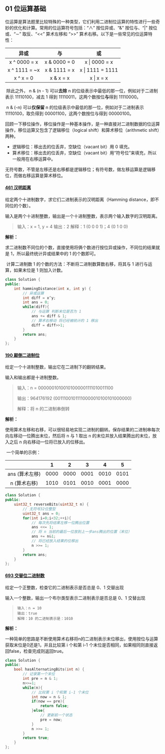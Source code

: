 ## 01 位运算基础

​	位运算是算法题里比较特殊的一种类型，它们利用二进制位运算的特性进行一些奇妙的优化和计算。常用的位运算符号包括：“∧” 按位异或、“&” 按位与、“|” 按位或、“∼” 取反、“<<” 算术左移和 “>>” 算术右移。以下是一些常见的位运算特性：

|     异或      |      与      |        或        |
| :-----------: | :----------: | :--------------: |
| x ^ 0000 = x  | x & 0000 = 0 |  x \| 0000 = x   |
| x ^ 1111 = ~x | x & 1111 = x | x \| 1111 = 1111 |
|   x ^ x = 0   |  x & x = x   |    x \| x = x    |

​	除此之外， n & (n - 1) 可以**去除** n 的位级表示中最低的那一位，例如对于二进制表示 11110100，减去 1 得到 11110011，这两个数按位**与**得到 11110000。

​	n & (-n) 可以**仅保留** n 的位级表示中最低的那一位，例如对于二进制表示 11110100，取负得到 00001100，这两个数按位与得到 00000100。

​	回顾一下移位操作，移位操作是一种基本操作，是一种直接对二进制数据的位运算操作，移位运算又包含了逻辑移位（logical shift）和算术移位（arithmetic shift）两种。

* 逻辑移位：移出去的位丢弃，空缺位（vacant bit）用 0 填充。
* 算术移位：移出去的位丢弃，空缺位（vacant bit）用“符号位”来填充，所以一般用在右移运算中。

​    无符号数，不管是左移还是右移都是逻辑移位；有符号数，做左移运算是逻辑移位，而做右移运算是算术移位。

#### [461 汉明距离](https://leetcode-cn.com/problems/hamming-distance/)

给定两个十进制数字，求它们二进制表示的汉明距离（Hamming distance，即不同位的个数）。

输入是两个十进制整数，输出是一个十进制整数，表示两个输入数字的汉明距离。

> 输入：x = 1, y = 4
> 输出：2
> 解释：1   (0 0 0 1)；4   (0 1 0 0)

**解析：**

​	求二进制数不同位的个数，直接使用将俩个数进行按位异或操作，不同位的结果就是 1，所以最终统计异或结果中的 1 的个数即可。

​	计算二进制数 1 的个数的方法：不断将二进制数算数右移，将其与 1 进行与运算，如果末位是 1 则加入计数。

```cpp
class Solution {
public:
    int hammingDistance(int x, int y) {
        // 异或运算
        int diff = x^y;
        int ans = 0;
        while(diff){
            // 与运算 判断末位是否为 1
            ans += diff & 1;
            // 算术右移动 将已经被统计的 1 移出
            diff = diff>>1;
        }
        return ans;
    }
};
```

#### [190 颠倒二进制位](https://leetcode-cn.com/problems/reverse-bits/)

给定一个十进制整数，输出它在二进制下的翻转结果。

输入和输出都是十进制整数。

> 输入：n = 00000010100101000001111010011100
>
> 输出：964176192 (00111001011110000010100101000000)
>
> 解释：将 n 的二进制串倒转

**解析：**

​	使用算术左移和右移，可以很轻易地实现二进制的翻转。保存结果的二进制串每次向左移动一位腾出末位，然后将 n 与 1 取出 n 的末位并放入结果腾出的末位，放入之后 n 向右移动一位将已放入的位移出。

​	一个简单的示例：

|                |  1   |  2   |  3   |  4   |  5   |
| :------------: | :--: | :--: | :--: | :--: | :--: |
| ans (算术左移) | 0000 | 0000 | 0001 | 0010 | 0101 |
|  n (算术右移)  | 1010 | 0101 | 0010 | 0001 | 0000 |

```cpp
class Solution {
public:
    uint32_t reverseBits(uint32_t n) {
        // 无符号32位整型
        uint32_t ans = 0;
        for(int i=0;i<32;++i){
            // 每次先将结果左移一位腾出位置
            ans <<= 1;
            // 将 n 当前的最后一位放到上一步ans腾出的位置（末位）
            ans += n&1;
            // 将已经放入结果的位移出
            n >>= 1;
        }
        return ans;
    }
};
```

#### [693 交替位二进制数](https://leetcode-cn.com/problems/binary-number-with-alternating-bits/)

给定一个正整数，检查它的二进制表示是否总是 0、1 交替出现

输入一个整数，输出一个布尔类型表示二进制表示是否总是 0、1 交替出现

> ```
> 输入：n = 10
> 输出：true
> 解释：10 的二进制表示是：1010
> ```

**解析：**

​	一种简单的思路是不断使用算术右移将n的二进制表示末位移出，使用按位与运算获取末位是0还是1，并且比较第 i 个和第 i-1 个末位是否相同，如果相同则直接返回false，检查完成则返回true。

```cpp
class Solution {
public:
    bool hasAlternatingBits(int n) {
        // 记录第一个末位
        int pre = n & 1;
        n>>=1;
        while(n){
            // 比较第 i 个和第 i-1 个末位
            int now = n & 1;
            if(now == pre){
                return false;
            }else{
                // 更新前一个状态
                pre = now;
            }
            n >>= 1;
        }
        return true;
    }
};
```
